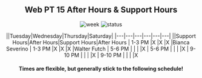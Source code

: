 <center>

## Web PT 15 After Hours & Support Hours

![week](https://img.shields.io/badge/week-1%2F13%20--%2011%2F19-blueviolet)
![status](https://img.shields.io/badge/status-covered-success)

||Tuesday|Wednesday|Thursday|Saturday|
|---|---|---|---|---|---|
||Support Hours|After Hours|Support Hours|After Hours
| 1-3 PM  |X   |X    |X   |Bianca Severino
| 1-3 PM  |X   |X    |X   |Walter Futch
| 5-6 PM  |    |     |    |X
| 5-6 PM  |    |     |    |X
| 9-10 PM |    |     |    |X
| 9-10 PM |    |     |    |X

#### Times are flexible, but generally stick to the following schedule!


